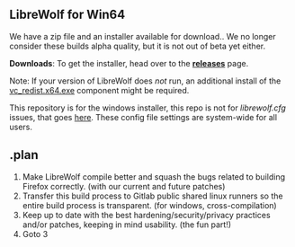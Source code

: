 LibreWolf for Win64
-------------------

We have a zip file and an installer available for download.. We no longer consider these builds alpha quality, but it is not out of beta yet either.

**Downloads**: To get the installer, head over to the **[releases](https://gitlab.com/librewolf-community/browser/windows/-/releases)** page.

Note: If your version of LibreWolf does _not_ run, an additional install of the [vc_redist.x64.exe](https://aka.ms/vs/16/release/VC_redist.x64.exe) component might be required.

This repository is for the windows installer, this repo is not for _librewolf.cfg_ issues, that goes [here](https://gitlab.com/librewolf-community/settings). These config file settings are system-wide for all users.

## .plan

1. Make LibreWolf compile better and squash the bugs related to building Firefox correctly. (with our current and future patches)
2. Transfer this build process to Gitlab public shared linux runners so the entire build process is transparent. (for windows, cross-compilation)
3. Keep up to date with the best hardening/security/privacy practices and/or patches, keeping in mind usability. (the fun part!)
4. Goto 3
